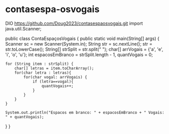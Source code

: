 # contasespa-osvogais
DIO
https://github.com/Doug2023/contasespaosvogais.git
import java.util.Scanner;

public class ContaEspaçosVogais {
public static void main(String[] args) {
Scanner sc = new Scanner(System.in);
String str = sc.nextLine();
str = str.toLowerCase();
String[] strSplit = str.split(" ");
char[] arrVogais = {'a', 'e', 'i', 'o', 'u'};
int espacosEmBranco = strSplit.length - 1, quantVogais = 0;

    for (String item : strSplit) {
        char[] letras = item.toCharArray();
        for(char letra : letras){
            for(char vogal: arrVogais) {
                if (letra==vogal){
                    quantVogais++;
                }
            }
        }
    }

    System.out.println("Espacos em branco: " + espacosEmBranco + " Vogais: " + quantVogais);
}
}
